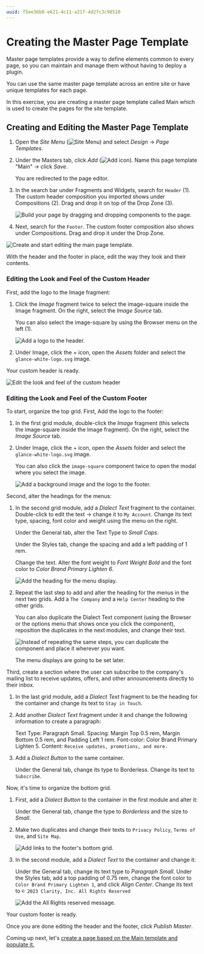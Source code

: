 ```yaml
---
uuid: f5ee36b8-e621-4c11-a21f-4d2fc3c98510
---
```

# Creating the Master Page Template

Master page templates provide a way to define elements common to every page, so you can maintain and manage them without having to deploy a plugin.

You can use the same master page template across an entire site or have unique templates for each page.

In this exercise, you are creating a master page template called Main which is used to create the pages for the site template.

## Creating and Editing the Master Page Template

1. Open the *Site Menu* (![Site Menu](../../images/icon-product-menu.png)) and select *Design* &rarr; *Page Templates*.

1. Under the Masters tab, click *Add* (![Add icon](../../images/icon-add.png)). Name this page template "Main" &rarr; click *Save*.

   You are redirected to the page editor.

1. In the search bar under Fragments and Widgets, search for `Header` (1). The custom header composition you imported shows under Compositions (2). Drag and drop it on top of the Drop Zone (3).

   ![Build your page by dragging and dropping components to the page.](./creating-the-master-page-template/images/01.png)

1. Next, search for the `Footer`. The custom footer composition also shows under Compositions. Drag and drop it under the Drop Zone.

![Create and start editing the main page template.](./creating-the-master-page-template/images/02.gif)

With the header and the footer in place, edit the way they look and their contents.

### Editing the Look and Feel of the Custom Header

<!-- First, add a background to the header:

1. Select the outer *Container* (1) in the header composition. On the right, select the *Styles* tab (2).

   You can also select the outer Container by using the Browser menu on the left.

1. Under Background Image, click the + icon (3), open the *Assets* folder, and select the `header-background.svg` image.

   ![Select a background image for the header's outer container](./creating-the-master-page-template/images/03.png) -->

First, add the logo to the Image fragment:

1. Click the *Image* fragment twice to select the image-square inside the Image fragment. On the right, select the *Image Source* tab.

   You can also select the image-square by using the Browser menu on the left (1).

   ![Add a logo to the header.](./creating-the-master-page-template/images/04.png)

1. Under Image, click the + icon, open the *Assets* folder and select the `glance-white-logo.svg` image.

Your custom header is ready.

![Edit the look and feel of the custom header](./creating-the-master-page-template/images/05.gif)

### Editing the Look and Feel of the Custom Footer

<!-- To start, add a background to the footer:

1. Select the outer *Container* (1) in the footer composition. On the right, select the *Styles* tab (2).

   You can also select the outer *Container* by using the Browser menu on the left.

1. Under Background Image, click the + icon, open the *Assets* folder, and select the `footer-background.svg` image. -->

To start, organize the top grid. First, Add the logo to the footer:

1. In the first grid module, double-click the *Image* fragment (this selects the image-square inside the Image fragment). On the right, select the *Image Source* tab.

1. Under Image, click the + icon, open the *Assets* folder and select the `glance-white-logo.svg` image.

   You can also click the `image-square` component twice to open the modal where you select the image.

   ![Add a background image and the logo to the footer.](./creating-the-master-page-template/images/06.png)

Second, alter the headings for the menus:

1. In the second grid module, add a *Dialect Text* fragment to the container. Double-click to edit the text &rarr; change it to `My Account`. Change its text type, spacing, font color and weight using the menu on the right.

   Under the General tab, alter the Text Type to *Small Caps*.

   Under the Styles tab, change the spacing and add a left padding of 1 rem.

   Change the text. Alter the font weight to *Font Weight Bold* and the font color to *Color Brand Primary Lighten 6*.

   ![Add the heading for the menu display.](./creating-the-master-page-template/images/07.gif)

   <!-- do I want a gif or a png should sufice here? -->

1. Repeat the last step to add and alter the heading for the menus in the next two grids. Add a `The Company` and a `Help Center` heading to the other grids.

   You can also duplicate the Dialect Text component (using the Browser or the options menu that shows once you click the component), reposition the duplicates in the next modules, and change their text.

   ![Instead of repeating the same steps, you can duplicate the component and place it wherever you want.](./creating-the-master-page-template/images/08.gif)

   The menu displays are going to be set later.

Third, create a section where the user can subscribe to the company's mailing list to receive updates, offers, and other announcements directly to their inbox.

1. In the last grid module, add a *Dialect Text* fragment to be the heading for the container and change its text to `Stay in Touch`.

1. Add another *Dialect Text* fragment under it and change the following information to create a paragraph:

   Text Type: Paragraph Small.
   Spacing: Margin Top 0.5 rem, Margin Bottom 0.5 rem, and Padding Left 1 rem.
   Font-color: Color Brand Primary Lighten 5.
   Content: `Receive updates, promotions, and more.`

1. Add a *Dialect Button* to the same container.

   Under the General tab, change its type to Borderless.
   Change its text to `Subscribe`.

Now, it's time to organize the bottom grid.

1. First, add a *Dialect Button* to the container in the first module and alter it:

   Under the General tab, change the type to *Borderless* and the size to *Small*.

1. Make two duplicates and change their texts to `Privacy Policy`, `Terms of Use`, and `Site Map`.

   ![Add links to the footer's bottom grid.](./creating-the-master-page-template/images/09.gif)

1. In the second module, add a *Dialect Text* to the container and change it:

   Under the General tab, change its text type to *Paragraph Small*.
   Under the Styles tab, add a top padding of 0.75 rem, change the font color to `Color Brand Primary Lighten 1`, and click *Align Center*.
   Change its text to `© 2023 Clarity, Inc. All Rights Reserved`

   ![Add the All Rights reserved message.](./creating-the-master-page-template/images/10.gif)

Your custom footer is ready.

Once you are done editing the header and the footer, click *Publish Master*.

Coming up next, let's [create a page based on the Main template and populate it.](./creating-the-about-us-page.md)